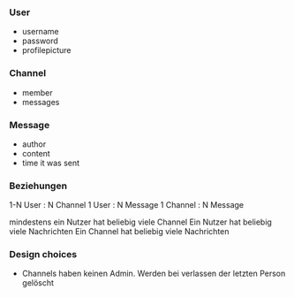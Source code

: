 ### User
* username
* password
* profilepicture
### Channel
* member
* messages
### Message
* author
* content
* time it was sent

### Beziehungen
1-N User : N Channel
1 User : N Message
1 Channel : N Message

mindestens ein Nutzer hat beliebig viele Channel
Ein Nutzer hat beliebig viele Nachrichten
Ein Channel hat beliebig viele Nachrichten

### Design choices

* Channels haben keinen Admin. Werden bei verlassen der letzten Person gelöscht